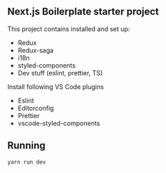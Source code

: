 ## Next.js Boilerplate starter project
This project contains installed and set up:
* Redux
* Redux-saga
* i18n
* styled-components
* Dev stuff (eslint, prettier, TS)

Install following VS Code plugins
* Eslint
* Editorconfig
* Prettier
* vscode-styled-components

## Running
```bash
yarn run dev
```

